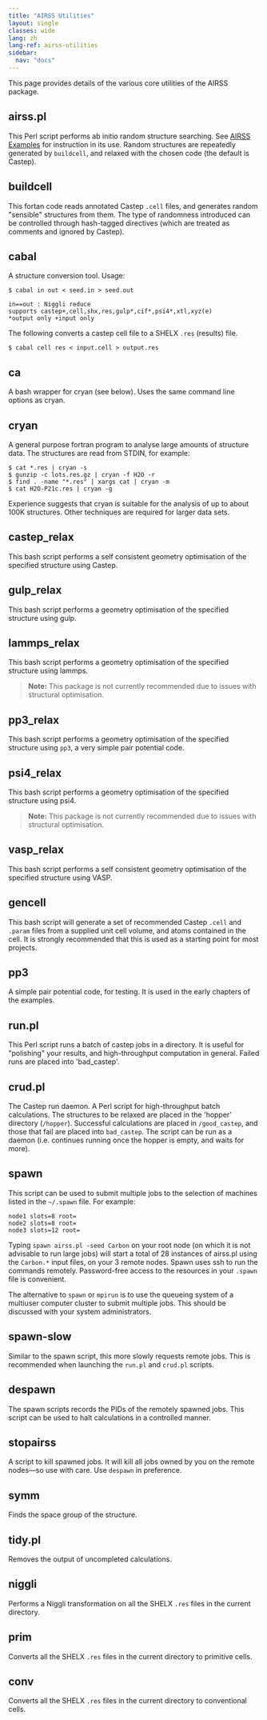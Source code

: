 ```yaml
---
title: "AIRSS Utilities"
layout: single
classes: wide
lang: zh
lang-ref: airss-utilities
sidebar:
  nav: "docs"
---
```


This page provides details of the various core utilities of the AIRSS package.

airss.pl
--------

This Perl script performs ab initio random structure searching. See [AIRSS Examples](../examples) for instruction in its use. Random structures are repeatedly generated by `buildcell`, and relaxed with the chosen code (the default is Castep).

buildcell
---------

This fortan code reads annotated Castep `.cell` files, and generates random "sensible" structures from them. The type of randomness introduced can be controlled through hash-tagged directives (which are treated as comments and ignored by Castep).

cabal
-----

A structure conversion tool. Usage:

```console
$ cabal in out < seed.in > seed.out

in==out : Niggli reduce
supports castep+,cell,shx,res,gulp*,cif*,psi4*,xtl,xyz(e)
*output only +input only
```

The following converts a castep cell file to a SHELX `.res` (results) file.

```console
$ cabal cell res < input.cell > output.res
```

ca
--

A bash wrapper for cryan (see below). Uses the same command line options as cryan.

cryan
-----

A general purpose fortran program to analyse large amounts of structure data. The structures are read from STDIN, for example:

```console
$ cat *.res | cryan -s
$ gunzip -c lots.res.gz | cryan -f H2O -r
$ find . -name "*.res" | xargs cat | cryan -m
$ cat H2O-P21c.res | cryan -g
```

Experience suggests that cryan is suitable for the analysis of up to about 100K structures. Other techniques are required for larger data sets.

castep_relax
------------

This bash script performs a self consistent geometry optimisation of the specified structure using Castep.

gulp_relax
-----------

This bash script performs a geometry optimisation of the specified structure using gulp.

lammps_relax
------------

This bash script performs a geometry optimisation of the specified structure using lammps.

> **Note:** This package is not currently recommended due to issues with structural optimisation.

pp3_relax
----------

This bash script performs a geometry optimisation of the specified structure using `pp3`, a very simple pair potential code.

psi4_relax
------------

This bash script performs a geometry optimisation of the specified structure using psi4.

> **Note:** This package is not currently recommended due to issues with structural optimisation.

vasp_relax
----------

This bash script performs a self consistent geometry optimisation of the specified structure using VASP.

gencell
-------

This bash script will generate a set of recommended Castep `.cell` and `.param` files from a supplied unit cell volume, and atoms contained in the cell. It is strongly recommended that this is used as a starting point for most projects.

pp3
---

A simple pair potential code, for testing. It is used in the early chapters of the examples.

run.pl
------

This Perl script runs a batch of castep jobs in a directory. It is useful for "polishing" your results, and high-throughput computation in general. Failed runs are placed into 'bad_castep'.

crud.pl
-------

The Castep run daemon. A Perl script for high-throughput batch calculations. The structures to be relaxed are placed in the 'hopper' directory (`/hopper`). Successful calculations are placed in `/good_castep`, and those that fail are placed into `bad_castep`. The script can be run as a daemon (i.e. continues running once the hopper is empty, and waits for more).

spawn
-----

This script can be used to submit multiple jobs to the selection of machines listed in the `~/.spawn` file. For example:

```
node1 slots=8 root=
node2 slots=8 root=
node3 slots=12 root=
```

Typing `spawn airss.pl -seed Carbon` on your root node (on which it is not advisable to run large jobs) will start a total of 28 instances of airss.pl using the `Carbon.*` input files, on your 3 remote nodes. Spawn uses ssh to run the commands remotely. Password-free access to the resources in your `.spawn` file is convenient.

The alternative to `spawn` or `mpirun` is to use the queueing system of a multiuser computer cluster to submit multiple jobs. This should be discussed with your system administrators.

spawn-slow
----------

Similar to the spawn script, this more slowly requests remote jobs. This is recommended when launching the `run.pl` and `crud.pl` scripts.

despawn
-------

The spawn scripts records the PIDs of the remotely spawned jobs. This script can be used to halt calculations in a controlled manner.

stopairss
---------

A script to kill spawned jobs. It will kill all jobs owned by you on the remote nodes—so use with care. Use `despawn` in preference.

symm
----

Finds the space group of the structure.

tidy.pl
-------

Removes the output of uncompleted calculations.

niggli
------

Performs a Niggli transformation on all the SHELX `.res` files in the current directory.

prim
----

Converts all the SHELX `.res` files in the current directory to primitive cells.

conv
----

Converts all the SHELX `.res` files in the current directory to conventional cells.
